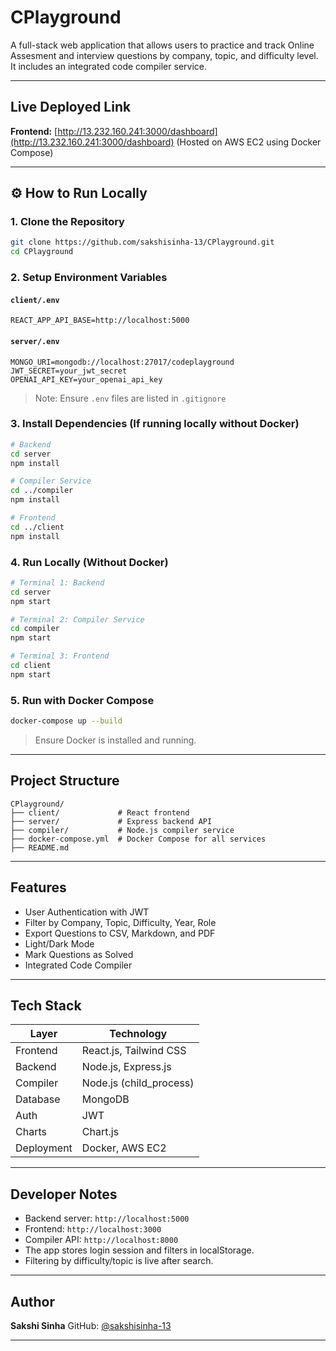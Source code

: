 # CPlayground 

A full-stack web application that allows users to practice and track Online Assesment and interview questions by company, topic, and difficulty level. It includes an integrated code compiler service.

---

## Live Deployed Link

**Frontend:** [http://13.232.160.241:3000/dashboard](http://13.232.160.241:3000/dashboard)
(Hosted on AWS EC2 using Docker Compose)

---

## ⚙️ How to Run Locally

### 1. Clone the Repository

```bash
git clone https://github.com/sakshisinha-13/CPlayground.git
cd CPlayground
```

### 2. Setup Environment Variables

#### `client/.env`

```
REACT_APP_API_BASE=http://localhost:5000
```

#### `server/.env`

```
MONGO_URI=mongodb://localhost:27017/codeplayground
JWT_SECRET=your_jwt_secret
OPENAI_API_KEY=your_openai_api_key
```

> Note: Ensure `.env` files are listed in `.gitignore`

### 3. Install Dependencies (If running locally without Docker)

```bash
# Backend
cd server
npm install

# Compiler Service
cd ../compiler
npm install

# Frontend
cd ../client
npm install
```

### 4. Run Locally (Without Docker)

```bash
# Terminal 1: Backend
cd server
npm start

# Terminal 2: Compiler Service
cd compiler
npm start

# Terminal 3: Frontend
cd client
npm start
```

### 5. Run with Docker Compose

```bash
docker-compose up --build
```

> Ensure Docker is installed and running.

---

## Project Structure

```
CPlayground/
├── client/             # React frontend
├── server/             # Express backend API
├── compiler/           # Node.js compiler service
├── docker-compose.yml  # Docker Compose for all services
├── README.md
```

---

## Features

* User Authentication with JWT
* Filter by Company, Topic, Difficulty, Year, Role
* Export Questions to CSV, Markdown, and PDF
* Light/Dark Mode
* Mark Questions as Solved
* Integrated Code Compiler 

---

## Tech Stack

| Layer      | Technology               |
| ---------- | ------------------------ |
| Frontend   | React.js, Tailwind CSS   |
| Backend    | Node.js, Express.js      |
| Compiler   | Node.js (child\_process) |
| Database   | MongoDB                  |
| Auth       | JWT                      |
| Charts     | Chart.js                 |
| Deployment | Docker, AWS EC2          |

---

## Developer Notes

* Backend server: `http://localhost:5000`
* Frontend: `http://localhost:3000`
* Compiler API: `http://localhost:8000`
* The app stores login session and filters in localStorage.
* Filtering by difficulty/topic is live after search.

---

## Author

**Sakshi Sinha**
GitHub: [@sakshisinha-13](https://github.com/sakshisinha-13)

---
